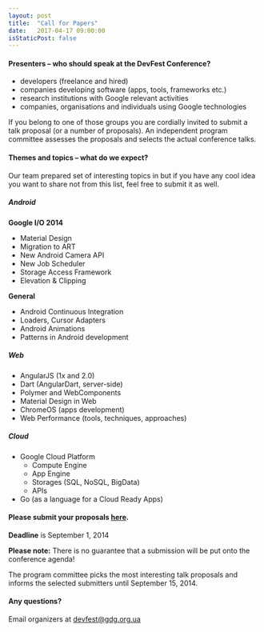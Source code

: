 ```yaml
---
layout: post
title:  "Call for Papers"
date:   2017-04-17 09:00:00
isStaticPost: false
---
```


#### Presenters – who should speak at the DevFest Conference?

* developers (freelance and hired)
* companies developing software (apps, tools, frameworks etc.)
* research institutions with Google relevant activities
* companies, organisations and individuals using Google technologies

If you belong to one of those groups you are cordially invited to submit a talk proposal (or a number of proposals). An independent program committee assesses the proposals and selects the actual conference talks.<br/>

#### Themes and topics – what do we expect?
Our team prepared set of interesting topics in but if you have any cool idea you want to share not from this list, feel free to submit it as well.

##### Android

__Google I/O 2014__

* Material Design
* Migration to ART
* New Android Camera API
* New Job Scheduler
* Storage Access Framework
* Elevation & Clipping

__General__

* Android Continuous Integration
* Loaders, Cursor Adapters
* Android Animations
* Patterns in Android development

##### Web

* AngularJS (1x and 2.0)
* Dart (AngularDart, server-side)
* Polymer and WebComponents
* Material Design in Web
* ChromeOS (apps development)
* Web Performance (tools, techniques, approaches)


##### Cloud

* Google Cloud Platform
  * Compute Engine
  * App Engine
  * Storages (SQL, NoSQL, BigData)
  * APIs
* Go (as a language for a Cloud Ready Apps)


#### Please submit your proposals [here](http://bit.ly/dfua-c4p).
__Deadline__ is September 1, 2014

__Please note:__ There is no guarantee that a submission will be put onto the conference agenda!<br/>

The program committee picks the most interesting talk proposals and informs the selected submitters until September 15, 2014.<br/>

#### Any questions?
Email organizers at [devfest@gdg.org.ua](mailto:devfest@gdg.org.ua)
